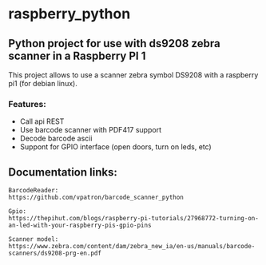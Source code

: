 # raspberry_python

## Python project for use with ds9208 zebra scanner in a Raspberry PI 1
This project allows to use a scanner zebra symbol DS9208 with a raspberry pi1 (for debian linux).

### Features:
- Call api REST
- Use barcode scanner with PDF417 support
- Decode barcode ascii
- Suppont for GPIO interface (open doors, turn on leds, etc)

## Documentation links:

    BarcodeReader:
    https://github.com/vpatron/barcode_scanner_python

    Gpio:
    https://thepihut.com/blogs/raspberry-pi-tutorials/27968772-turning-on-an-led-with-your-raspberry-pis-gpio-pins

    Scanner model:
    https://www.zebra.com/content/dam/zebra_new_ia/en-us/manuals/barcode-scanners/ds9208-prg-en.pdf